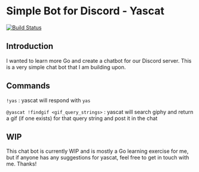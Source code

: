 # Simple Bot for Discord - Yascat
[![Build Status](https://travis-ci.org/doriable/yascat.svg?branch=master)](https://travis-ci.org/doriable/yascat)

## Introduction

I wanted to learn more Go and create a chatbot for our Discord server. This is a very simple chat bot that I am building upon.

## Commands

`!yas` : yascat will respond with `yas`

`@yascat !findgif <gif_query_strings>` : yascat will search giphy and return a gif (if one exists) for that query string and post it in the chat

## WIP

This chat bot is currently WIP and is mostly a Go learning exercise for me, but if anyone has any suggestions for yascat, feel free to get in touch with me. Thanks!

